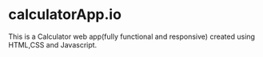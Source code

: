 # calculatorApp.io
 This is a Calculator web app(fully functional and responsive) created using HTML,CSS and Javascript.
